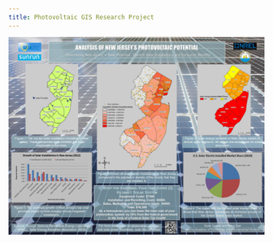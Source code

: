 ```yaml
---
title: Photovoltaic GIS Research Project
---
```


![Project Poster](assets/img/work/proj-3/thumb.jpg)
